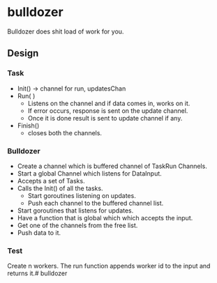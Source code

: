 # bulldozer
Bulldozer does shit load of work for you.

## Design
### Task
* Init() -> channel for run, updatesChan
* Run(  )
     * Listens on the channel and if data comes in, works on it.
     * If error occurs, response is sent on the update channel.
     * Once it is done result is sent to update channel if any.
* Finish() 
    * closes both the channels. 

### Bulldozer 
* Create a channel which is buffered channel of TaskRun Channels.
* Start a global Channel which listens for DataInput.
* Accepts a set of Tasks.
* Calls the Init() of all the tasks.
    * Start goroutines listening on updates.
    * Push each channel to the buffered channel list.
* Start goroutines that listens for updates.
* Have a function that is global which which accepts the input.
* Get one of the channels from the free list.
* Push data to it.

### Test

Create n workers. The run function appends worker id to the input and returns it.# bulldozer
